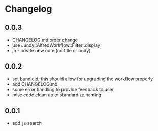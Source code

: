 # Changelog

## 0.0.3

- CHANGELOG.md order change
- use Jundy::AlfredWorkflow::Filter::display
- jn - create new note (no title or body)

## 0.0.2

- set bundleid; this should allow for upgrading the workflow properly
- add CHANGELOG.md
- some error handling to provide feedback to user
- misc code clean up to standardize naming

## 0.0.1

- add `js` search

